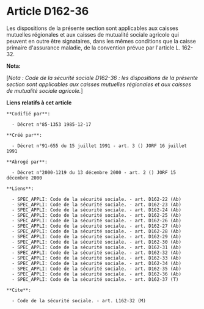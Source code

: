 # Article D162-36

Les dispositions de la présente section sont applicables aux caisses mutuelles régionales et aux caisses de mutualité sociale
agricole qui peuvent en outre être signataires, dans les mêmes conditions que la caisse primaire d'assurance maladie, de la
convention prévue par l'article L. 162-32.

**Nota:**

[*Nota : Code de la sécurité sociale D162-36 : les dispositions de la présente section sont applicables aux caisses mutuelles
régionales et aux caisses de mutualité sociale agricole.*]

**Liens relatifs à cet article**

	**Codifié par**:

	  - Décret n°85-1353 1985-12-17

	**Créé par**:

	  - Décret n°91-655 du 15 juillet 1991 - art. 3 () JORF 16 juillet 1991

	**Abrogé par**:

	  - Décret n°2000-1219 du 13 décembre 2000 - art. 2 () JORF 15 décembre 2000

	**Liens**:

	  - SPEC_APPLI: Code de la sécurité sociale. - art. D162-22 (Ab)
	  - SPEC_APPLI: Code de la sécurité sociale. - art. D162-23 (Ab)
	  - SPEC_APPLI: Code de la sécurité sociale. - art. D162-24 (Ab)
	  - SPEC_APPLI: Code de la sécurité sociale. - art. D162-25 (Ab)
	  - SPEC_APPLI: Code de la sécurité sociale. - art. D162-26 (Ab)
	  - SPEC_APPLI: Code de la sécurité sociale. - art. D162-27 (Ab)
	  - SPEC_APPLI: Code de la sécurité sociale. - art. D162-28 (Ab)
	  - SPEC_APPLI: Code de la sécurité sociale. - art. D162-29 (Ab)
	  - SPEC_APPLI: Code de la sécurité sociale. - art. D162-30 (Ab)
	  - SPEC_APPLI: Code de la sécurité sociale. - art. D162-31 (Ab)
	  - SPEC_APPLI: Code de la sécurité sociale. - art. D162-32 (Ab)
	  - SPEC_APPLI: Code de la sécurité sociale. - art. D162-33 (Ab)
	  - SPEC_APPLI: Code de la sécurité sociale. - art. D162-34 (Ab)
	  - SPEC_APPLI: Code de la sécurité sociale. - art. D162-35 (Ab)
	  - SPEC_APPLI: Code de la sécurité sociale. - art. D162-36 (Ab)
	  - SPEC_APPLI: Code de la sécurité sociale. - art. D162-37 (T)

	**Cite**:

	  - Code de la sécurité sociale. - art. L162-32 (M)
